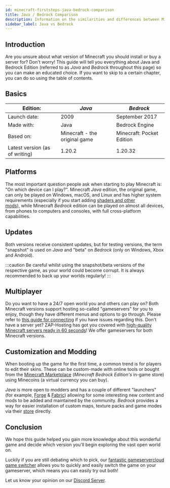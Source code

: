 ```yaml
---
id: minecraft-firststeps-java-bedrock-comparison
title: Java / Bedrock Comparison
description: Information on the similarities and differences between Minecraft Java and Bedrock edition game versions - ZAP-Hosting.com documentation
sidebar_label: Java vs Bedrock
---
```


## Introduction
Are you unsure about what version of Minecraft you should install or buy a server for? Don't worry! This guide will tell you everything about Java and Bedrock Edition (referred to as *Java* and *Bedrock* throughout this page) so you can make an educated choice. If you want to skip to a certain chapter, you can do so using the table of contents.

## Basics 
| Edition: | *Java* | *Bedrock* |
| - | - | - |
| Launch date: | 2009 | September 2017 |
| Made with: | Java | Bedrock Engine |
| Based on: | Minecraft - the original game | Minecraft: Pocket Edition |
| Latest version (as of writing) | 1.20.2 | 1.20.32 |

## Platforms
The most important question people ask when starting to play Minecraft is: "On which device can I play?". Minecraft *Java* edition, the original game, can only be played on Windows, macOS, and Linux and has higher system requirements (especially if you start adding [shaders and other mods](#customization-and-modding)), while Minecraft *Bedrock* edition can be played on almost all devices, from phones to computers and consoles, with full cross-platform capabilities.

## Updates
Both versions receive consistent updates, but for testing versions, the term "snapshot" is used on *Java* and "beta" on *Bedrock* (only on Windows, Xbox and Android).

:::caution 
Be careful whilst using the snapshot/beta versions of the respective game, as your world could become corrupt. It is always recommended to back up your worlds regularly!
:::

## Multiplayer
Do you want to have a 24/7 open world you and others can play on? Both Minecraft versions support hosting so-called "gameservers" for you to enjoy, though they have different menus and options to go through. Please refer to [this guide for connecting](https://zap-hosting.com/guides/docs/minecraft-firststeps-connect) if you have issues regarding this. Don't have a server yet? ZAP-Hosting has got you covered with [high-quality Minecraft servers ready in 60 seconds](https://zap-hosting.com/en/shop/product/cloud-gameserver/minecraft/)! We offer gameservers for both Minecraft versions.

## Customization and Modding
When booting up the game for the first time, a common trend is for players to edit their skins. These can be custom-made with online tools or bought from the [Minecraft Marketplace](https://www.minecraft.net/en-us/marketplace) (*Minecraft Bedrock Edition's* in-game store) using Minecoins (a virtual currency you can buy).

*Java* is more open to modders and has a couple of different "launchers" (for example, [Forge](https://files.minecraftforge.net/net/minecraftforge/forge/) & [Fabric](https://fabricmc.net/use/installer/)) allowing for some interesting new content and mods to be added and maintained by the community. *Bedrock* provides a way for easier installation of custom maps, texture packs and game modes via their [store](https://www.minecraft.net/en-us/catalog) directly.

## Conclusion
We hope this guide helped you gain more knowledge about this wonderful game and decide which version you'll begin exploring the vast open world on. 

Luckily if you are still debating which to pick, our [fantastic gameservercloud game switcher](https://zap-hosting.com/guides/docs/gameserver-gameswitch) allows you to quickly and easily switch the game on your gameserver, which means you can easily try out both!

Let us know your opinion on our [Discord Server](https://discord.gg/zaphosting).
